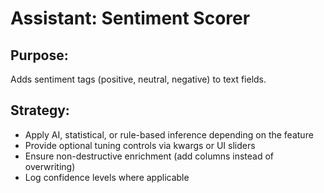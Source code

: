 # Assistant: Sentiment Scorer

## Purpose:
Adds sentiment tags (positive, neutral, negative) to text fields.

## Strategy:
- Apply AI, statistical, or rule-based inference depending on the feature
- Provide optional tuning controls via kwargs or UI sliders
- Ensure non-destructive enrichment (add columns instead of overwriting)
- Log confidence levels where applicable
